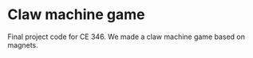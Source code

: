 Claw machine game
==========================

Final project code for CE 346. We made a claw machine game based on magnets.

